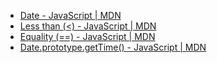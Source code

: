 - [Date - JavaScript | MDN](https://developer.mozilla.org/en-US/docs/Web/JavaScript/Reference/Global_Objects/Date)
- [Less than (<) - JavaScript | MDN](https://developer.mozilla.org/en-US/docs/Web/JavaScript/Reference/Operators/Less_than)
- [Equality (==) - JavaScript | MDN](https://developer.mozilla.org/en-US/docs/Web/JavaScript/Reference/Operators/Equality)
- [Date.prototype.getTime() - JavaScript | MDN](https://developer.mozilla.org/en-US/docs/Web/JavaScript/Reference/Global_Objects/Date/getTime)
